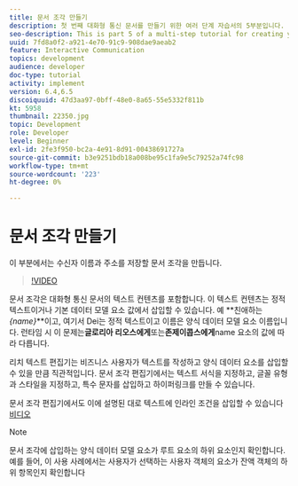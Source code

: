 ```yaml
---
title: 문서 조각 만들기
description: 첫 번째 대화형 통신 문서를 만들기 위한 여러 단계 자습서의 5부분입니다. 이 부분에서는 수신자 이름과 주소를 저장할 문서 조각을 만듭니다.
seo-description: This is part 5 of a multi-step tutorial for creating your first interactive communications document. In this part, we will create document fragment to hold the recipient name and address.
uuid: 7fd8a0f2-a921-4e70-91c9-908dae9aeab2
feature: Interactive Communication
topics: development
audience: developer
doc-type: tutorial
activity: implement
version: 6.4,6.5
discoiquuid: 47d3aa97-0bff-48e0-8a65-55e5332f811b
kt: 5958
thumbnail: 22350.jpg
topic: Development
role: Developer
level: Beginner
exl-id: 2fe3f950-bc2a-4e91-8d91-00438691727a
source-git-commit: b3e9251bdb18a008be95c1fa9e5c79252a74fc98
workflow-type: tm+mt
source-wordcount: '223'
ht-degree: 0%

---
```


# 문서 조각 만들기

이 부분에서는 수신자 이름과 주소를 저장할 문서 조각을 만듭니다.

>[!VIDEO](https://video.tv.adobe.com/v/22350?quality=12&learn=on)

문서 조각은 대화형 통신 문서의 텍스트 컨텐츠를 포함합니다. 이 텍스트 컨텐츠는 정적 텍스트이거나 기본 데이터 모델 요소 값에서 삽입할 수 있습니다. 예 **친애하는 _{name}_**이고, 여기서 Dei는 정적 텍스트이고 이름은 양식 데이터 모델 요소 이름입니다. 런타임 시 이 문제는&#x200B;**글로리아 리오스에게**또는&#x200B;**존제이콥스에게**name 요소의 값에 따라 다릅니다.

리치 텍스트 편집기는 비즈니스 사용자가 텍스트를 작성하고 양식 데이터 요소를 삽입할 수 있을 만큼 직관적입니다. 문서 조각 편집기에서는 텍스트 서식을 지정하고, 글꼴 유형과 스타일을 지정하고, 특수 문자를 삽입하고 하이퍼링크를 만들 수 있습니다.

문서 조각 편집기에서도 이에 설명된 대로 텍스트에 인라인 조건을 삽입할 수 있습니다 [비디오](https://helpx.adobe.com/experience-manager/kt/forms/using/editing-improvements-correspondence-mgmt-feature-video-use.html)

>[!NOTE]
>
>문서 조각에 삽입하는 양식 데이터 모델 요소가 루트 요소의 하위 요소인지 확인합니다. 예를 들어, 이 사용 사례에서는 사용자가 선택하는 사용자 객체의 요소가 잔액 객체의 하위 항목인지 확인합니다
